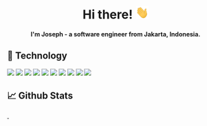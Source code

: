 <h1 align="center">
  Hi there!
  <img src="https://raw.githubusercontent.com/JosephJoshua/JosephJoshua/main/docs/assets/wave.gif" alt="" width="30px" height="30px">
</h1>

<h4 align="center">
  I'm Joseph - a software engineer from Jakarta, Indonesia.
</h3>

## 🔧 Technology

![](https://img.shields.io/badge/OS-macOS-informational?style=flat&logo=apple&logoColor=white&color=2bbc8a)
![](https://img.shields.io/badge/Editor-Visual_Studio_Code-informational?style=flat&logo=visual-studio-code&logoColor=white&color=ff6000)
![](https://img.shields.io/badge/Code-TypeScript-informational?style=flat&logo=typescript&logoColor=white&color=7149c6)
![](https://img.shields.io/badge/Code-React-informational?style=flat&logo=react&logoColor=white&color=7149c6)
![](https://img.shields.io/badge/Code-React_Native-informational?style=flat&logo=react&logoColor=white&color=7149c6)
![](https://img.shields.io/badge/Code-Next.JS-informational?style=flat&logo=next.js&logoColor=white&color=7149c6)
![](https://img.shields.io/badge/Code-Vue.JS-informational?style=flat&logo=vuedotjs&logoColor=white&color=7149c6)
![](https://img.shields.io/badge/Code-Go-informational?style=flat&logo=go&logoColor=white&color=7149c6)
![](https://img.shields.io/badge/Code-TailwindCSS-informational?style=flat&logo=tailwind-css&logoColor=white&color=7149c6)
![](https://img.shields.io/badge/Database-PostgreSQL-informational?style=flat&logo=postgresql&logoColor=white&color=7149c6)

## &#x1f4c8; Github Stats

<a href="https://github.com/JosephJoshua">
  <img align="center" src="https://github-readme-stats.vercel.app/api?username=JosephJoshua&show_icons=true&line_height=27&count_private=true&title_color=ffffff&text_color=c9cacc&icon_color=2bbc8a&bg_color=1d1f21" alt="" />
</a>

<a href="https://github.com/JosephJoshua">
  <img align="center" src="https://github-readme-stats.vercel.app/api/top-langs/?username=JosephJoshua&hide=html&title_color=ffffff&text_color=c9cacc&icon_color=2bbc8a&bg_color=1d1f21&langs_count=3" alt="" />
</a>
